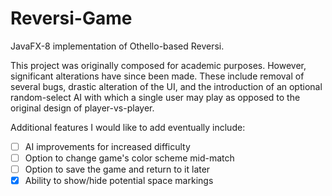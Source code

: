 # Reversi-Game
JavaFX-8 implementation of Othello-based Reversi.

This project was originally composed for academic purposes. However, significant alterations have since been made.
These include removal of several bugs, drastic alteration of the UI, and the introduction of an optional
random-select AI with which a single user may play as opposed to the original design of player-vs-player.

Additional features I would like to add eventually include:
- [ ] AI improvements for increased difficulty
- [ ] Option to change game's color scheme mid-match
- [ ] Option to save the game and return to it later
- [x] Ability to show/hide potential space markings
